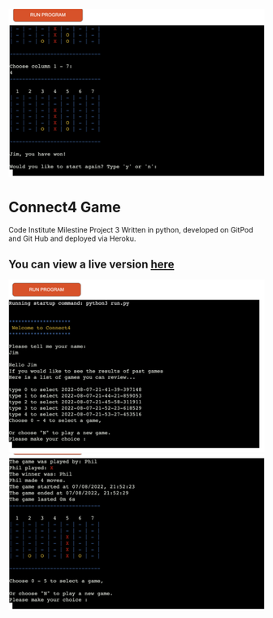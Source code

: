 ![win](/assets/images/win.png)

# Connect4 Game

Code Institute Milestine Project 3
Written in python, developed on GitPod and Git Hub and deployed via Heroku.

## You can view a live version [here](https://connect4-mr.herokuapp.com/)

![intro](/assets/images/intro.png)
![intro](/assets/images/game_data.png)
